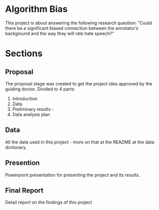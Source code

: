 # Algorithm Bias

This project is about answering the following research question:
"Could there be a significant biased connection between the annotator’s background and the way they will rate hate speech?"


# Sections 

## Proposal

The proposal stage was created to get the project idea approved by the guiding doctor.  Divided to 4 parts:

 1. Introduction 
 2. Data 
 3. Preliminary results -
 4. Data analysis plan

## Data

All the data used in this project - more on that at the README at the data dictionary.

## Presention

Powerpoint presentation for presenting the project and its results. 

##  Final Report

Detail report on the findings of this project

